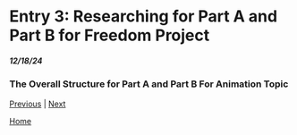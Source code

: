 # Entry 3: Researching for Part A and Part B for Freedom Project
##### 12/18/24

### The Overall Structure for Part A and Part B For Animation Topic
[Previous](entry02.md) | [Next](entry04.md)

[Home](../README.md)
